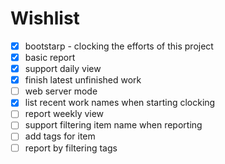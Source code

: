# Wishlist

- [x] bootstarp - clocking the efforts of this project
- [x] basic report
- [x] support daily view
- [x] finish latest unfinished work
- [ ] web server mode
- [x] list recent work names when starting clocking
- [ ] report weekly view
- [ ] support filtering item name when reporting
- [ ] add tags for item
- [ ] report by filtering tags
